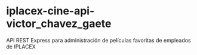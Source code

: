 # iplacex-cine-api-victor_chavez_gaete
API REST Express para administración de películas favoritas de empleados de IPLACEX
